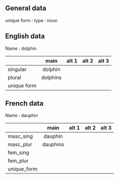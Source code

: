 ## General data

unique form :
type : noun

## English data

Name : dolphin

|             |   main   | alt 1 | alt 2 | alt 3 |
| :---------- | :------: | :---: | :---: | ----- |
| singular    | dolphin  |       |       |       |
| plural      | dolphins |       |       |       |
| unique form |          |       |       |       |

## French data

Name : dauphin

|             |   main   | alt 1 | alt 2 | alt 3 |
| :---------- | :------: | :---: | :---: | :---: |
| masc_sing   | dauphin  |       |       |       |
| masc_plur   | dauphins |       |       |       |
| fem_sing    |          |       |       |       |
| fem_plur    |          |       |       |       |
| unique_form |          |       |       |       |


